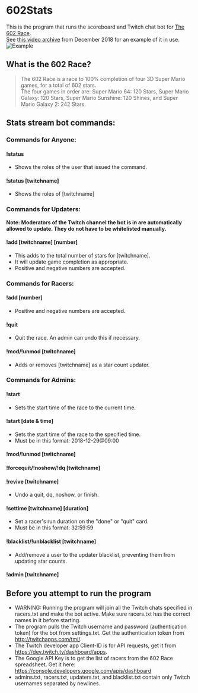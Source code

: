 # 602Stats
This is the program that runs the scoreboard and Twitch chat bot for [The 602 Race](https://docs.google.com/spreadsheets/d/1ludkWzuN0ZzMh9Bv1gq9oQxMypttiXkg6AEFvxy_gZk/).  
See [this video archive](https://www.twitch.tv/videos/356727983) from December 2018 for an example of it in use.  
![Example](https://i.imgur.com/vZSinTe.jpg)

## What is the 602 Race?  
>The 602 Race is a race to 100% completion of four 3D Super Mario games, for a total of 602 stars.  
>The four games in order are:  Super Mario 64: 120 Stars, Super Mario Galaxy: 120 Stars, Super Mario Sunshine: 120 Shines, and Super Mario Galaxy 2: 242 Stars.
  
## Stats stream bot commands:
### **Commands for Anyone:**
#### !status
- Shows the roles of the user that issued the command.
#### !status [twitchname]
- Shows the roles of [twitchname]

### **Commands for Updaters:**
**Note: Moderators of the Twitch channel the bot is in are automatically allowed to update. They do not have to be whitelisted manually.**
#### !add [twitchname] [number]
- This adds to the total number of stars for [twitchname]. 
- It will update game completion as appropriate. 
- Positive and negative numbers are accepted.
   
### **Commands for Racers:**
#### !add [number]
- Positive and negative numbers are accepted.
#### !quit
- Quit the race. An admin can undo this if necessary.
#### !mod/!unmod [twitchname]
- Adds or removes [twitchname] as a star count updater.
  
### **Commands for Admins:**
#### !start
- Sets the start time of the race to the current time. 
#### !start [date & time]
- Sets the start time of the race to the specified time.
- Must be in this format: 2018-12-29@09:00
#### !mod/!unmod [twitchname]
#### !forcequit/!noshow/!dq [twitchname]
#### !revive [twitchname]
- Undo a quit, dq, noshow, or finish.
#### !settime [twitchname] [duration]
- Set a racer's run duration on the "done" or "quit" card.
- Must be in this format: 32:59:59
#### !blacklist/!unblacklist [twitchname]
- Add/remove a user to the updater blacklist, preventing them from updating star counts.
#### !admin [twitchname]
  
## Before you attempt to run the program
- WARNING: Running the program will join all the Twitch chats specified in racers.txt and make the bot active. Make sure racers.txt has the correct names in it before starting.  
- The program pulls the Twitch username and password (authentication token) for the bot from settings.txt. Get the authentication token from http://twitchapps.com/tmi/.  
- The Twitch developer app Client-ID is for API requests, get it from https://dev.twitch.tv/dashboard/apps.  
- The Google API Key is to get the list of racers from the 602 Race spreadsheet. Get it here: https://console.developers.google.com/apis/dashboard
- admins.txt, racers.txt, updaters.txt, and blacklist.txt contain only Twitch usernames separated by newlines.  

